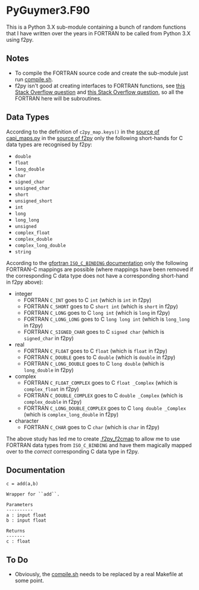 # PyGuymer3.F90

This is a Python 3.X sub-module containing a bunch of random functions that I have written over the years in FORTRAN to be called from Python 3.X using f2py.

## Notes

* To compile the FORTRAN source code and create the sub-module just run [compile.sh](compile.sh).
* f2py isn't good at creating interfaces to FORTRAN functions, see [this Stack Overflow question](https://stackoverflow.com/questions/10913003/f2py-array-valued-functions) and [this Stack Overflow question](https://stackoverflow.com/questions/18669814/when-using-f2py-function-scope-within-fortran-module-different-than-when-compil), so all the FORTRAN here will be subroutines.

## Data Types

According to the definition of `c2py_map.keys()` in the [source of capi_maps.py](https://github.com/numpy/numpy/blob/master/numpy/f2py/capi_maps.py) in the [source of f2py](https://github.com/numpy/numpy/tree/master/numpy/f2py) only the following short-hands for C data types are recognised by f2py:

* `double`
* `float`
* `long_double`
* `char`
* `signed_char`
* `unsigned_char`
* `short`
* `unsigned_short`
* `int`
* `long`
* `long_long`
* `unsigned`
* `complex_float`
* `complex_double`
* `complex_long_double`
* `string`

According to the [gfortran `ISO_C_BINDING` documentation](https://gcc.gnu.org/onlinedocs/gfortran/ISO_005fC_005fBINDING.html) only the following FORTRAN-C mappings are possible (where mappings have been removed if the corresponding C data type does not have a corresponding short-hand in f2py above):

* integer
    * FORTRAN `C_INT` goes to C `int` (which is `int` in f2py)
    * FORTRAN `C_SHORT` goes to C `short int` (which is `short` in f2py)
    * FORTRAN `C_LONG` goes to C `long int` (which is `long` in f2py)
    * FORTRAN `C_LONG_LONG` goes to C `long long int` (which is `long_long` in f2py)
    * FORTRAN `C_SIGNED_CHAR` goes to C `signed char` (which is `signed_char` in f2py)
* real
    * FORTRAN `C_FLOAT` goes to C `float` (which is `float` in f2py)
    * FORTRAN `C_DOUBLE` goes to C `double` (which is `double` in f2py)
    * FORTRAN `C_LONG_DOUBLE` goes to C `long double` (which is `long_double` in f2py)
* complex
    * FORTRAN `C_FLOAT_COMPLEX` goes to C `float _Complex` (which is `complex_float` in f2py)
    * FORTRAN `C_DOUBLE_COMPLEX` goes to C `double _Complex` (which is `complex_double` in f2py)
    * FORTRAN `C_LONG_DOUBLE_COMPLEX` goes to C `long double _Complex` (which is `complex_long_double` in f2py)
* character
    * FORTRAN `C_CHAR` goes to C `char` (which is `char` in f2py)

The above study has led me to create [.f2py_f2cmap](.f2py_f2cmap) to allow me to use FORTRAN data types from `ISO_C_BINDING` and have them magically mapped over to the *correct* corresponding C data type in f2py.

## Documentation

```
c = add(a,b)

Wrapper for ``add``.

Parameters
----------
a : input float
b : input float

Returns
-------
c : float
```

## To Do

* Obviously, the [compile.sh](compile.sh) needs to be replaced by a real Makefile at some point.
